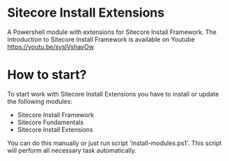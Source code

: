 # Sitecore Install Extensions
A Powershell module with extensions for Sitecore Install Framework. The introduction to Sitecore Install Framework is available on Youtube https://youtu.be/syslVshavOw


# How to start?
To start work with Sitecore Install Extensions you have to install or update the following modules:
- Sitecore Install Framework
- Sitecore Fundamentals
- Sitecore Install Extensions

You can do this manually or just run script 'install-modules.ps1'. This script will perform all necessary task automatically.
